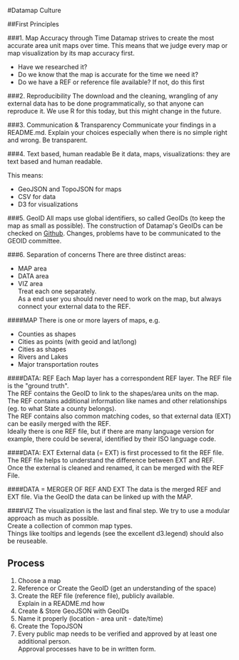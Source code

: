 #Datamap Culture

##First Principles

###1. Map Accuracy through Time
Datamap strives to create the most accurate area unit maps over time.
This means that we judge every map or map visualization by its map accuracy first. 
- Have we researched it?
- Do we know that the map is accurate for the time we need it?
- Do we have a REF or reference file available? If not, do this first

###2. Reproducibility
The download and the cleaning, wrangling of any external data has to be done programmatically, so that anyone can reproduce it. 
We use R for this today, but this might change in the future.

###3. Communication & Transparency
Communicate your findings in a README.md.
Explain your choices especially when there is no simple right and wrong.
Be transparent.

###4. Text based, human readable
Be it data, maps, visualizations: they are text based and human readable.   

This means:
- GeoJSON and TopoJSON for maps
- CSV for data
- D3 for visualizations

###5. GeoID
All maps use global identifiers, so called GeoIDs (to keep the map as small as possible).
The construction of Datamap's GeoIDs can be checked on [Github](https://github.com/datamapio/geoid/blob/master/lookup.md).
Changes, problems have to be communicated to the GEOID committee.

###6. Separation of concerns
There are three distinct areas:
- MAP area
- DATA area
- VIZ area             
Treat each one separately.            
As a end user you should never need to work on the map, but always connect your external data to the REF.

####MAP
There is one or more layers of maps, e.g.    
- Counties as shapes
- Cities as points (with geoid and lat/long)
- Cities as shapes
- Rivers and Lakes
- Major transportation routes

####DATA: REF
Each Map layer has a correspondent REF layer. The REF file is the "ground truth".         
The REF contains the GeoID to link to the shapes/area units on the map.             
The REF contains additional information like names and other relationships (eg. to what State a county belongs).            
The REF contains also common matching codes, so that external data (EXT) can be easily merged with the REF.                   
Ideally there is one REF file, but if there are many language version for example, there could be several, identified by their ISO language code.

####DATA: EXT
External data (= EXT) is first processed to fit the REF file. The REF file helps to understand the difference between EXT and REF.      
Once the external is cleaned and renamed, it can be merged with the REF File.

####DATA = MERGER OF REF AND EXT
The data is the merged REF and EXT file. Via the GeoID the data can be linked up with the MAP.

####VIZ 
The visualization is the last and final step. We try to use a modular approach as much as possible.        
Create a collection of common map types.        
Things like tooltips and legends (see the excellent d3.legend) should also be reuseable.      


## Process
1. Choose a map
2. Reference or Create the GeoID (get an understanding of the space)
3. Create the REF file (reference file), publicly available.     
   Explain in a README.md how  
4. Create & Store GeoJSON with GeoIDs    
5. Name it properly (location - area unit - date/time)   
5. Create the TopoJSON
6. Every public map needs to be verified and approved by at least one additional person.     
   Approval processes have to be in written form.  

